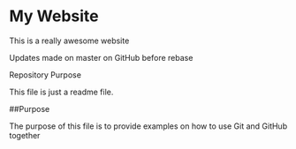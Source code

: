 # My Website

This is a really awesome website

Updates made on master on GitHub before rebase

Repository Purpose

This file is just a readme file.

##Purpose

The purpose of this file is to provide examples
on how to use Git and GitHub together
